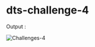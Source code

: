 # dts-challenge-4

Output :

![Challenges-4](https://user-images.githubusercontent.com/53247359/225706679-9d360bb0-acf9-47fc-8daa-bd8dc12409c1.png)
